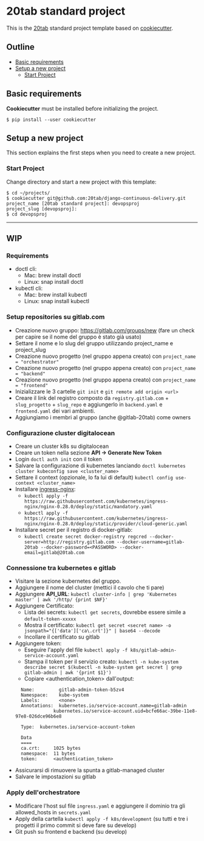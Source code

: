 # 20tab standard project

This is the [20tab](https://www.20tab.com/) standard project template based on [cookiecutter](https://github.com/cookiecutter/cookiecutter).

## Outline

* [Basic requirements](#basic-requirements)
* [Setup a new project](#setup-a-new-project)
    * [Start Project](#start-project)

## Basic requirements

**Cookiecutter** must be installed before initializing the project.

```shell
$ pip install --user cookiecutter
```

## Setup a new project

This section explains the first steps when you need to create a new project.

### Start Project

Change directory and start a new project with this template:

```shell
$ cd ~/projects/
$ cookiecutter git@github.com:20tab/django-continuous-delivery.git
project_name [20tab standard project]: devopsproj
project_slug [devopsproj]:
$ cd devopsproj
```

---

## WIP

### Requirements
- doctl cli:
    - Mac: brew install doctl
    - Linux: snap install doctl
- kubectl cli:
  - Mac: brew install kubectl
  - Linux: snap install kubectl

### Setup repositories su gitlab.com

- Creazione nuovo gruppo: https://gitlab.com/groups/new (fare un check per capire se il nome del gruppo è stato già usato)
- Settare il nome e lo slug del gruppo utilizzando project_name e project_slug
- Creazione nuovo progetto (nel gruppo appena creato) con `project_name = "orchestrator"`
- Creazione nuovo progetto (nel gruppo appena creato) con `project_name = "backend"`
- Creazione nuovo progetto (nel gruppo appena creato) con `project_name = "frontend"`
- Inizializzare le 3 cartelle `git init` e `git remote add origin <url>`
- Creare il link del registro composto da `registry.gitlab.com` + `slug_progetto` + `slug_repo` e aggiungerlo in `backend.yaml` e `frontend.yaml` dei vari ambienti.
- Aggiungiamo i membri al gruppo (anche @gitlab-20tab) come owners

### Configurazione cluster digitalocean
- Creare un cluster k8s su digitalocean
- Creare un token nella sezione **API -> Generate New Token**
- Login `doctl auth init` con il token
- Salvare la configurazione di kubernetes lanciando `doctl kubernetes cluster kubeconfig save <cluster_name>`
- Settare il context (opzionale, lo fa lui di default) `kubectl config use-context <cluster_name>`
- Installare [ingress-nginx](https://kubernetes.github.io/ingress-nginx/deploy/#docker-for-mac):
    - `kubectl apply -f https://raw.githubusercontent.com/kubernetes/ingress-nginx/nginx-0.28.0/deploy/static/mandatory.yaml`
    - `kubectl apply -f https://raw.githubusercontent.com/kubernetes/ingress-nginx/nginx-0.28.0/deploy/static/provider/cloud-generic.yaml`
- Installare secret per il registro di docker-gitlab:
    - `kubectl create secret docker-registry regcred --docker-server=http://registry.gitlab.com --docker-username=gitlab-20tab --docker-password=<PASSWORD> --docker-email=gitlab@20tab.com`

### Connessione tra kubernetes e gitlab
- Visitare la sezione kubernetes del gruppo.
- Aggiungere il nome del cluster (mettici il cavolo che ti pare)
- Aggiungere **API_URL**: `kubectl cluster-info | grep 'Kubernetes master' | awk '/http/ {print $NF}'`
- Aggiungere Certificato:
  - Lista dei secrets: `kubectl get secrets`, dovrebbe essere simile a `default-token-xxxxx`
  - Mostra il certificato: `kubectl get secret <secret name> -o jsonpath="{['data']['ca\.crt']}" | base64 --decode`
  - Incollare il certificato su gitlab
- Aggiungere token:
  - Eseguire l'apply del file `kubectl apply -f k8s/gitlab-admin-service-account.yaml`
  - Stampa il token per il servizio creato: `kubectl -n kube-system describe secret $(kubectl -n kube-system get secret | grep gitlab-admin | awk '{print $1}')`
  - Copiare <authentication_token> dall'output:
  ```shell
    Name:         gitlab-admin-token-b5zv4
    Namespace:    kube-system
    Labels:       <none>
    Annotations:  kubernetes.io/service-account.name=gitlab-admin
                kubernetes.io/service-account.uid=bcfe66ac-39be-11e8-97e8-026dce96b6e8

    Type:  kubernetes.io/service-account-token

    Data
    ====
    ca.crt:     1025 bytes
    namespace:  11 bytes
    token:      <authentication_token>
  ```
- Assicurarsi di rimuovere la spunta a gitlab-managed cluster
- Salvare le impostazioni su gitlab

### Apply dell'orchestratore
- Modificare l'host sul file `ingress.yaml` e aggiungere il dominio tra gli allowed_hosts in `secrets.yaml`
- Apply della cartella `kubectl apply -f k8s/development` (su tutti e tre i progetti il primo commit si deve fare su develop)
- Git push su frontend e backend (su develop)
